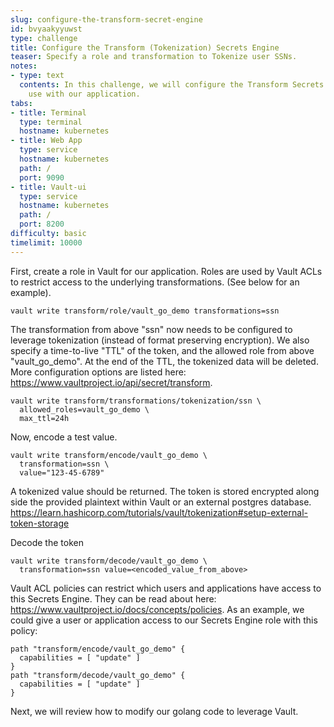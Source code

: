 ```yaml
---
slug: configure-the-transform-secret-engine
id: bvyaakyyuwst
type: challenge
title: Configure the Transform (Tokenization) Secrets Engine
teaser: Specify a role and transformation to Tokenize user SSNs.
notes:
- type: text
  contents: In this challenge, we will configure the Transform Secrets Engine for
    use with our application.
tabs:
- title: Terminal
  type: terminal
  hostname: kubernetes
- title: Web App
  type: service
  hostname: kubernetes
  path: /
  port: 9090
- title: Vault-ui
  type: service
  hostname: kubernetes
  path: /
  port: 8200
difficulty: basic
timelimit: 10000
---
```

First, create a role in Vault for our application. Roles are used by Vault ACLs to restrict access to the underlying transformations. (See below for an example).
```
vault write transform/role/vault_go_demo transformations=ssn
```
The transformation from above "ssn" now needs to be configured to leverage tokenization (instead of format preserving encryption).
We also specify a time-to-live "TTL" of the token, and the allowed role from above "vault_go_demo". At the end of the TTL, the tokenized data will be deleted.
More configuration options are listed here: https://www.vaultproject.io/api/secret/transform.
```
vault write transform/transformations/tokenization/ssn \
  allowed_roles=vault_go_demo \
  max_ttl=24h
```
Now, encode a test value.
```
vault write transform/encode/vault_go_demo \
  transformation=ssn \
  value="123-45-6789"
```
A tokenized value should be returned.
The token is stored encrypted along side the provided plaintext within Vault or an external postgres database.
https://learn.hashicorp.com/tutorials/vault/tokenization#setup-external-token-storage

Decode the token
```
vault write transform/decode/vault_go_demo \
  transformation=ssn value=<encoded_value_from_above>
```
Vault ACL policies can restrict which users and applications have access to this Secrets Engine.
They can be read about here: https://www.vaultproject.io/docs/concepts/policies.
As an example, we could give a user or application access to our Secrets Engine role with this policy:
```
path "transform/encode/vault_go_demo" {
  capabilities = [ "update" ]
}
path "transform/decode/vault_go_demo" {
  capabilities = [ "update" ]
}
```
Next, we will review how to modify our golang code to leverage Vault.
